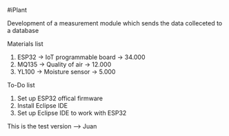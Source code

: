 #iPlant

Development of a measurement module which sends the data colleceted to a database

Materials list

1. ESP32 -> IoT programmable board -> 34.000
2. MQ135 -> Quality of air -> 12.000
3. YL100 -> Moisture sensor -> 5.000

To-Do list

1. Set up ESP32 offical firmware
2. Install Eclipse IDE
3. Set up Eclipse IDE to work with ESP32 

This is the test version --> Juan
